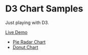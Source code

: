 # D3 Chart Samples

Just playing with D3.

[Live Demo](https://codincat.github.io/d3-chart-samples/)

- [Pie Radar Chart](pie-radar)
- [Donut Chart](donut)
